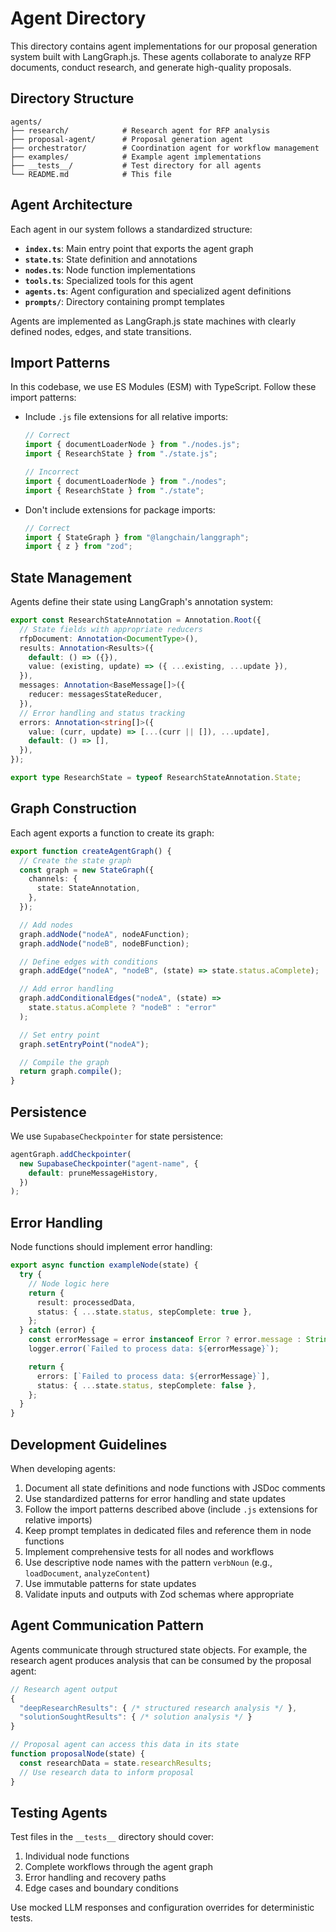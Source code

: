 # Agent Directory

This directory contains agent implementations for our proposal generation system built with LangGraph.js. These agents collaborate to analyze RFP documents, conduct research, and generate high-quality proposals.

## Directory Structure

```
agents/
├── research/            # Research agent for RFP analysis
├── proposal-agent/      # Proposal generation agent
├── orchestrator/        # Coordination agent for workflow management
├── examples/            # Example agent implementations
├── __tests__/           # Test directory for all agents
└── README.md            # This file
```

## Agent Architecture

Each agent in our system follows a standardized structure:

- **`index.ts`**: Main entry point that exports the agent graph
- **`state.ts`**: State definition and annotations
- **`nodes.ts`**: Node function implementations
- **`tools.ts`**: Specialized tools for this agent
- **`agents.ts`**: Agent configuration and specialized agent definitions
- **`prompts/`**: Directory containing prompt templates

Agents are implemented as LangGraph.js state machines with clearly defined nodes, edges, and state transitions.

## Import Patterns

In this codebase, we use ES Modules (ESM) with TypeScript. Follow these import patterns:

- Include `.js` file extensions for all relative imports:

  ```typescript
  // Correct
  import { documentLoaderNode } from "./nodes.js";
  import { ResearchState } from "./state.js";

  // Incorrect
  import { documentLoaderNode } from "./nodes";
  import { ResearchState } from "./state";
  ```

- Don't include extensions for package imports:
  ```typescript
  // Correct
  import { StateGraph } from "@langchain/langgraph";
  import { z } from "zod";
  ```

## State Management

Agents define their state using LangGraph's annotation system:

```typescript
export const ResearchStateAnnotation = Annotation.Root({
  // State fields with appropriate reducers
  rfpDocument: Annotation<DocumentType>(),
  results: Annotation<Results>({
    default: () => ({}),
    value: (existing, update) => ({ ...existing, ...update }),
  }),
  messages: Annotation<BaseMessage[]>({
    reducer: messagesStateReducer,
  }),
  // Error handling and status tracking
  errors: Annotation<string[]>({
    value: (curr, update) => [...(curr || []), ...update],
    default: () => [],
  }),
});

export type ResearchState = typeof ResearchStateAnnotation.State;
```

## Graph Construction

Each agent exports a function to create its graph:

```typescript
export function createAgentGraph() {
  // Create the state graph
  const graph = new StateGraph({
    channels: {
      state: StateAnnotation,
    },
  });

  // Add nodes
  graph.addNode("nodeA", nodeAFunction);
  graph.addNode("nodeB", nodeBFunction);

  // Define edges with conditions
  graph.addEdge("nodeA", "nodeB", (state) => state.status.aComplete);

  // Add error handling
  graph.addConditionalEdges("nodeA", (state) =>
    state.status.aComplete ? "nodeB" : "error"
  );

  // Set entry point
  graph.setEntryPoint("nodeA");

  // Compile the graph
  return graph.compile();
}
```

## Persistence

We use `SupabaseCheckpointer` for state persistence:

```typescript
agentGraph.addCheckpointer(
  new SupabaseCheckpointer("agent-name", {
    default: pruneMessageHistory,
  })
);
```

## Error Handling

Node functions should implement error handling:

```typescript
export async function exampleNode(state) {
  try {
    // Node logic here
    return {
      result: processedData,
      status: { ...state.status, stepComplete: true },
    };
  } catch (error) {
    const errorMessage = error instanceof Error ? error.message : String(error);
    logger.error(`Failed to process data: ${errorMessage}`);

    return {
      errors: [`Failed to process data: ${errorMessage}`],
      status: { ...state.status, stepComplete: false },
    };
  }
}
```

## Development Guidelines

When developing agents:

1. Document all state definitions and node functions with JSDoc comments
2. Use standardized patterns for error handling and state updates
3. Follow the import patterns described above (include `.js` extensions for relative imports)
4. Keep prompt templates in dedicated files and reference them in node functions
5. Implement comprehensive tests for all nodes and workflows
6. Use descriptive node names with the pattern `verbNoun` (e.g., `loadDocument`, `analyzeContent`)
7. Use immutable patterns for state updates
8. Validate inputs and outputs with Zod schemas where appropriate

## Agent Communication Pattern

Agents communicate through structured state objects. For example, the research agent produces analysis that can be consumed by the proposal agent:

```typescript
// Research agent output
{
  "deepResearchResults": { /* structured research analysis */ },
  "solutionSoughtResults": { /* solution analysis */ }
}

// Proposal agent can access this data in its state
function proposalNode(state) {
  const researchData = state.researchResults;
  // Use research data to inform proposal
}
```

## Testing Agents

Test files in the `__tests__` directory should cover:

1. Individual node functions
2. Complete workflows through the agent graph
3. Error handling and recovery paths
4. Edge cases and boundary conditions

Use mocked LLM responses and configuration overrides for deterministic tests.
